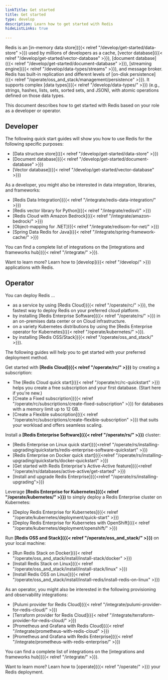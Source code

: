 ```yaml
---
linkTitle: Get started
title: Get started
type: develop
description: Learn how to get started with Redis
hideListLinks: true
         
---
```

Redis is an [in-memory data store]({{< relref "/develop/get-started/data-store" >}}) used by millions of developers as a cache, [vector database]({{< relref "/develop/get-started/vector-database" >}}), [document database]({{< relref "/develop/get-started/document-database" >}}), [streaming engine]({{< relref "/develop/data-types/streams" >}}), and message broker. Redis has built-in replication and different levels of [on-disk persistence]({{< relref "/operate/oss_and_stack/management/persistence" >}}). It supports complex [data types]({{< relref "/develop/data-types/" >}}) (e.g., strings, hashes, lists, sets, sorted sets, and JSON), with atomic operations defined on those data types.

This document describes how to get started with Redis based on your role as a developer or operator. 

## Developer

The following quick start guides will show you how to use Redis for the following specific purposes:

- [Data structure store]({{< relref "/develop/get-started/data-store" >}})
- [Document database]({{< relref "/develop/get-started/document-database" >}})
- [Vector database]({{< relref "/develop/get-started/vector-database" >}})

As a developer, you might also be interested in data integration, libraries, and frameworks:

- [Redis Data Integration]({{< relref "/integrate/redis-data-integration/" >}})
- [Redis vector library for Python]({{< relref "/integrate/redisvl/" >}})
- [Redis Cloud with Amazon Bedrock]({{< relref "/integrate/amazon-bedrock/" >}})
- [Object-mapping for .NET]({{< relref "/integrate/redisom-for-net/" >}})
- [Spring Data Redis for Java]({{< relref "/integrate/spring-framework-cache/" >}})

You can find a complete list of integrations on the [integrations and frameworks hub]({{< relref "/integrate/" >}}).

Want to learn more? Learn how to [develop]({{< relref "/develop/" >}}) applications with Redis.


## Operator 

You can deploy Redis ...

- as a service by using [Redis Cloud]({{< relref "/operate/rc/" >}}), the fastest way to deploy Redis on your preferred cloud platform.
- by installing [Redis Enterprise Software]({{< relref "/operate/rs/" >}}) in an on-premises data center or on Cloud infrastructure.
- on a variety Kubernetes distributions by using the [Redis Enterprise operator for Kubernetes]({{< relref "/operate/kubernetes/" >}}).
- by installing [Redis OSS/Stack]({{< relref "/operate/oss_and_stack/" >}}).

The following guides will help you to get started with your preferred deployment method.

Get started with **[Redis Cloud]({{< relref "/operate/rc/" >}})** by creating a subscription:

- The [Redis Cloud quick start]({{< relref "/operate/rc/rc-quickstart" >}}) helps you create a free subscription and your first database.  (Start here if you're new.)
- [Create a Fixed subscription]({{< relref "/operate/rc/subscriptions/create-fixed-subscription" >}}) for databases with a memory limit up to 12 GB.
- [Create a Flexible subscription]({{< relref "/operate/rc/subscriptions/create-flexible-subscription" >}}) that suits your workload and offers seamless scaling.

Install a **[Redis Enterprise Software]({{< relref "/operate/rs/" >}})** cluster:

- [Redis Enterprise on Linux quick start]({{<relref "/operate/rs/installing-upgrading/quickstarts/redis-enterprise-software-quickstart" >}})
- [Redis Enterprise on Docker quick start]({{<relref "/operate/rs/installing-upgrading/quickstarts/docker-quickstart" >}})
- [Get started with Redis Enterprise's Active-Active feature]({{<relref "/operate/rs/databases/active-active/get-started" >}})
- [Install and upgrade Redis Enterprise]({{<relref "/operate/rs/installing-upgrading">}})

Leverage **[Redis Enterprise for Kubernetes]({{< relref "/operate/kubernetes/" >}})** to simply deploy a Redis Enterprise cluster on Kubernetes:

- [Deploy Redis Enterprise for Kubernetes]({{< relref "/operate/kubernetes/deployment/quick-start" >}})
- [Deploy Redis Enterprise for Kubernetes with OpenShift]({{< relref "/operate/kubernetes/deployment/openshift/" >}})

Run **[Redis OSS and Stack]({{< relref "/operate/oss_and_stack/" >}})** on your local machine:

- [Run Redis Stack on Docker]({{< relref "/operate/oss_and_stack/install/install-stack/docker" >}})
- [Install Redis Stack on Linux]({{< relref "/operate/oss_and_stack/install/install-stack/linux" >}})
- [Install Redis OSS on Linux]({{< relref "/operate/oss_and_stack/install/install-redis/install-redis-on-linux" >}})

As an operator, you might also be interested in the following provisioning and observability integrations: 

- [Pulumi provider for Redis Cloud]({{< relref "/integrate/pulumi-provider-for-redis-cloud/" >}})
- [Terraform provider for Redis Cloud]({{< relref "/integrate/terraform-provider-for-redis-cloud/" >}})
- [Prometheus and Grafana with Redis Cloud]({{< relref "/integrate/prometheus-with-redis-cloud" >}})
- [Prometheus and Grafana with Redis Enterprise]({{< relref "/integrate/prometheus-with-redis-enterprise/" >}})

You can find a complete list of integrations on the [integrations and frameworks hub]({{< relref "/integrate/" >}}).

Want to learn more? Learn how to [operate]({{< relref "/operate/" >}}) your Redis deployment.
